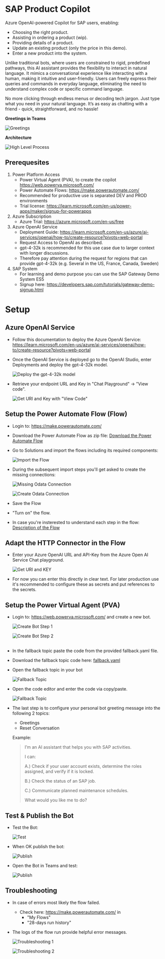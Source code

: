 # SAP Product Copilot

Azure OpenAI-powered Copilot for SAP users, enabling:

- Choosing the right product.
- Assisting in ordering a product (wip).
- Providing details of a product.
- Update an existing product (only the price in this demo).
- Enter a new product into the system.

Unlike traditional bots, where users are constrained to rigid, predefined pathways, this AI assistant provides the flexibility to interact in natural language. It mimics a conversational experience like interacting with a human, making it intuitive and user-friendly. Users can freely express their queries and commands in everyday language, eliminating the need to understand complex code or specific command language.

No more clicking through endless menus or decoding tech jargon. Just type what you need in your natural language. It’s as easy as chatting with a friend - quick, straightforward, and no hassle!

**Greetings in Teams**

![Greetings](images/greetings.jpg)


**Architecture**

![High Level Process](images/architecture.jpg)


## Prerequesites

1. Power Platform Access
    - Power Virtual Agent (PVA), to create the copilot https://web.powerva.microsoft.com/
    - Power Automate Flows: https://make.powerautomate.com/
    - Recommended for productive use is separated DEV and PROD environments
    - Trial license: https://learn.microsoft.com/en-us/power-apps/maker/signup-for-powerapps
1. Azure Subscription
    - Azure Trial: https://azure.microsoft.com/en-us/free
1. Azure OpenAI Service
    - Deployment Guide: https://learn.microsoft.com/en-us/azure/ai-services/openai/how-to/create-resource?pivots=web-portal
    - Request Access to OpenAI as described.
    - gpt-4-32k is recommended for this use case due to larger context with longer discussions.
    - Therefore pay attention during the request for regions that can provide gpt-4-32k (e.g. Several in the US, France, Canada, Sweden)
1. SAP System
    - For learning and demo purpose you can use the SAP Gateway Demo System ES5
    - Signup here: https://developers.sap.com/tutorials/gateway-demo-signup.html
    
# Setup

## Azure OpenAI Service

- Follow this documentation to deploy the Azure OpenAI Service: https://learn.microsoft.com/en-us/azure/ai-services/openai/how-to/create-resource?pivots=web-portal <br> 
- Once the OpenAI Service is deployed go to the OpenAI Studio, enter Deployments and deploy the gpt-4-32k model. <br>

    ![Deploy the gpt-4-32k model](images/deploy-model.jpg)

- Retrieve your endpoint URL and Key in "Chat Playground" -> "View code".

    ![Get URI and Key with "View Code"](images/view-code.jpg)

## Setup the Power Automate Flow (Flow)

- Login to: https://make.powerautomate.com/ 
- Download the Power Automate Flow as zip file: [Download the Power Automate Flow](https://github.com/mimergel/Azure_OpenAI_powered_SAP-Self-Services/raw/main/flow/SAPSelfService_1_0_0_3.zip)
- Go to Solutions and import the flows including its required components:

    ![Import the Flow](images/import-flow.jpg) <br>

- During the subsequent import steps you'll get asked to create the missing connections: <br>


    ![Missing Odata Connection](images/missing-connection.jpg) <br>


    ![Create Odata Connection](images/create-connection.jpg) <br>


- Save the Flow
- "Turn on" the flow.
- In case you're insterested to understand each step in the flow: [Description of the Flow](flow/README.md)

## Adapt the HTTP Connector in the Flow

- Enter your Azure OpenAI URL and API-Key from the Azure Open AI Service Chat playground.

    ![Get URI and KEY](images/http-connector.jpg) <br>

- For now you can enter this directly in clear text. For later production use it's recommended to configure these as secrets and put references to the secrets. <br>

## Setup the Power Virtual Agent (PVA)

- Login to: https://web.powerva.microsoft.com/ and create a new bot. <br>

    ![Create Bot Step 1](images/create-bot1.jpg) <br>

    ![Create Bot Step 2](images/create-bot2.jpg) <br>
    <br>

- In the fallback topic paste the code from the provided fallback.yaml file. <br>
- Download the fallback topic code here: [fallback.yaml](pva/fallback.yaml) <br>
- Open the fallback topic in your bot   


    ![Fallback Topic](images/fallback.jpg) <br>

- Open the code editor and enter the code via copy/paste. <br> 

    ![Fallback Topic](images/fallback2.jpg) <br>

- The last step is to configure your personal bot greeting message into the following 2 topics: 
    - Greetings
    - Reset Conversation <br>

    Example: 
    > I’m an AI assistant that helps you with SAP activities.
    >
    > I can:
    >
    > A.) Check if your user account exists, determine the roles assigned, and verify if it is locked.
    >
    > B.) Check the status of an SAP job.
    >
    > C.) Communicate planned maintenance schedules.
    >
    > What would you like me to do?



## Test & Publish the Bot

- Test the Bot: <br>

    ![Test](images/bot-test.jpg) <br>

- When OK publish the bot: <br>

    ![Publish](images/publish.jpg) <br>

- Open the Bot in Teams and test: <br>

    ![Publish](images/bot-test-teams.jpg) <br>


## Troubleshooting

- In case of errors most likely the flow failed.   <br>
    - Check here: https://make.powerautomate.com/ in <br>
        - "My Flows"   <br>
        - "28-days run history"  <br>
- The logs of the flow run provide helpful error messages.  <br>

    ![Troubleshooting 1](images/troubleshooting1.jpg) <br>

    ![Troubleshooting 2](images/troubleshooting2.jpg) <br>
